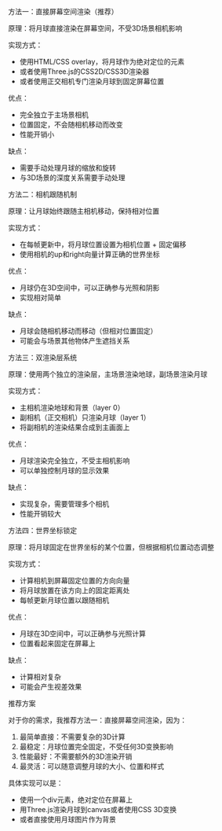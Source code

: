 方法一：直接屏幕空间渲染（推荐）

  原理：将月球直接渲染在屏幕空间，不受3D场景相机影响

  实现方式：
  - 使用HTML/CSS overlay，将月球作为绝对定位的元素
  - 或者使用Three.js的CSS2D/CSS3D渲染器
  - 或者使用正交相机专门渲染月球到固定屏幕位置

  优点：
  - 完全独立于主场景相机
  - 位置固定，不会随相机移动而改变
  - 性能开销小

  缺点：
  - 需要手动处理月球的缩放和旋转
  - 与3D场景的深度关系需要手动处理

  方法二：相机跟随机制

  原理：让月球始终跟随主相机移动，保持相对位置

  实现方式：
  - 在每帧更新中，将月球位置设置为相机位置 + 固定偏移
  - 使用相机的up和right向量计算正确的世界坐标

  优点：
  - 月球仍在3D空间中，可以正确参与光照和阴影
  - 实现相对简单

  缺点：
  - 月球会随相机移动而移动（但相对位置固定）
  - 可能会与场景其他物体产生遮挡关系

  方法三：双渲染层系统

  原理：使用两个独立的渲染层，主场景渲染地球，副场景渲染月球

  实现方式：
  - 主相机渲染地球和背景（layer 0）
  - 副相机（正交相机）只渲染月球（layer 1）
  - 将副相机的渲染结果合成到主画面上

  优点：
  - 月球渲染完全独立，不受主相机影响
  - 可以单独控制月球的显示效果

  缺点：
  - 实现复杂，需要管理多个相机
  - 性能开销较大

  方法四：世界坐标锁定

  原理：将月球固定在世界坐标的某个位置，但根据相机位置动态调整

  实现方式：
  - 计算相机到屏幕固定位置的方向向量
  - 将月球放置在该方向上的固定距离处
  - 每帧更新月球位置以跟随相机

  优点：
  - 月球在3D空间中，可以正确参与光照计算
  - 位置看起来固定在屏幕上

  缺点：
  - 计算相对复杂
  - 可能会产生视差效果

  推荐方案

  对于你的需求，我推荐方法一：直接屏幕空间渲染，因为：

  1. 最简单直接：不需要复杂的3D计算
  2. 最稳定：月球位置完全固定，不受任何3D变换影响
  3. 性能最好：不需要额外的3D渲染开销
  4. 最灵活：可以随意调整月球的大小、位置和样式

  具体实现可以是：
  - 使用一个div元素，绝对定位在屏幕上
  - 用Three.js渲染月球到canvas或者使用CSS 3D变换
  - 或者直接使用月球图片作为背景